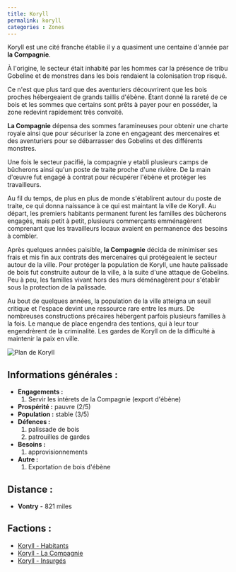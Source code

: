```yaml
---
title: Koryll
permalink: koryll
categories : Zones
---
```


Koryll est une cité franche établie il y a quasiment une centaine d'année par **la Compagnie**.

À l'origine, le secteur était inhabité par les hommes car la présence de tribu Gobeline et de monstres dans les bois rendaient la colonisation trop risqué.

Ce n'est que plus tard que des aventuriers découvrirent que les bois proches hébergeaient de grands taillis d'ébène. Étant donné la rareté de ce bois et les sommes que certains sont prêts à payer pour en posséder, la zone redevint rapidement très convoité.

**La Compagnie** dépensa des sommes faramineuses pour obtenir une charte royale ainsi que pour sécuriser la zone en engageant des mercenaires et des aventuriers pour se débarrasser des Gobelins et des différents monstres.

Une fois le secteur pacifié, la compagnie y etabli plusieurs camps de bûcherons ainsi qu'un poste de traite proche d'une rivière. De la main d'œuvre fut engagé à contrat pour récupérer l'ébène et protéger les travailleurs.

Au fil du temps, de plus en plus de monde s'établirent autour du poste de traite, ce qui donna naissance à ce qui est maintant la ville de Koryll. Au départ, les premiers habitants permanent furent les familles des bûcherons engagés, mais petit à petit, plusieurs commerçants emménagèrent comprenant que les travailleurs locaux avaient en permanence des besoins à combler.

Après quelques années paisible, **la Compagnie** décida de minimiser ses frais et mis fin aux contrats des mercenaires qui protégeaient le secteur autour de la ville. Pour protéger la population de Koryll, une haute palissade de bois fut construite autour de la ville, à la suite d'une attaque de Gobelins. Peu à peu, les familles vivant hors des murs déménagèrent pour s'établir sous la protection de la palissade.

Au bout de quelques années, la population de la ville atteigna un seuil critique et l'espace devint une ressource rare entre les murs. De nombreuses constructions précaires hébergent parfois plusieurs familles à la fois. Le manque de place engendra des tentions, qui à leur tour engendrèrent de la criminalité. Les gardes de Koryll on de la difficulté à maintenir la paix en ville.

![Plan de Koryll](/Zones/resources/koryll.jpg "Plan de Koryll")

## Informations générales :
- **Engagements :**
  1. Servir les intérets de la Compagnie (export d'ébène)
- **Prospérité :** pauvre (2/5)
- **Population :** stable (3/5)
- **Défences :**
  1. palissade de bois
  2. patrouilles de gardes
- **Besoins :**
  1. approvisionnements
- **Autre :**
  1. Exportation de bois d'ébène

## Distance :
- **Vontry** - 821 miles

## Factions :
- [Koryll - Habitants](#)
- [Koryll - La Compagnie](#)
- [Koryll - Insurgés](#)
